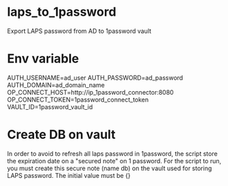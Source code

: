 # laps_to_1password
Export LAPS password from AD to 1password vault

# Env variable
AUTH_USERNAME=ad_user
AUTH_PASSWORD=ad_password
AUTH_DOMAIN=ad_domain_name
OP_CONNECT_HOST=http://ip_1password_connector:8080
OP_CONNECT_TOKEN=1password_connect_token
VAULT_ID=1password_vault_id

# Create DB on vault 
In order to avoid to refresh all laps password in 1password, the script store the expiration date on a "secured note" on 1 password. For the script to run, you must create this secure note (name db) on the vault used for storing LAPS password. The initial value must be {}

